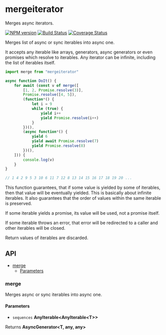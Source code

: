 # mergeiterator

Merges async iterators.

[![NPM version](https://img.shields.io/npm/v/mergeiterator.svg?style=flat-square)](https://npmjs.org/package/mergeiterator)
[![Build Status](https://img.shields.io/travis/vadzim/mergeiterator/master.svg?style=flat-square)](https://travis-ci.org/vadzim/mergeiterator)
[![Coverage Status](https://img.shields.io/codecov/c/github/vadzim/mergeiterator/master.svg?style=flat-square)](https://codecov.io/gh/vadzim/mergeiterator/branch/master)

Merges list of async or sync iterables into async one.

It accepts any iterable like arrays, generators, async generators or even promises which resolve to iterables.
Any iterator can be infinite, including the list of iterables itself.

```javascript
import merge from "mergeiterator"

async function DoIt() {
	for await (const v of merge([
		[1, 2, Promise.resolve(3)],
		Promise.resolve([4, 5]),
		(function*() {
			let i = 9
			while (true) {
				yield i++
				yield Promise.resolve(i++)
			}
		})(),
		(async function*() {
			yield 6
			yield await Promise.resolve(7)
			yield Promise.resolve(8)
		})(),
	])) {
		console.log(v)
	}
}

// 1 4 2 9 5 3 10 6 11 7 12 8 13 14 15 16 17 18 19 20 ...
```

This function guarantees, that if some value is yielded by some of iterables, then that value will be eventually yielded. This is basically about infinite iterables.
It also guarantees that the order of values within the same iterable is preserved.

If some iterable yields a promise, its value will be used, not a promise itself.

If some iterable throws an error, that error will be redirected to a caller and other iterables will be closed.

Return values of iterables are discarded.

## API

-   [merge](#merge)
    -   [Parameters](#parameters)

### merge

Merges async or sync iterables into async one.

#### Parameters

-   `sequences` **AnyIterable&lt;AnyIterable&lt;T>>** 

Returns **AsyncGenerator&lt;T, any, any>** 
